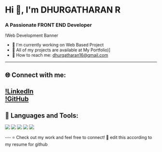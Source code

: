 # Hi 👋, I'm DHURGATHARAN R
### A Passionate FRONT END Developer  
!Web Development Banner
- 🚀 I'm currently working on Web Based Project  
- 📂 All of my projects are available at My Portfolio)] 
- 📧 How to reach me: dhurgatharan16@gmail.com  
---
## 🌐 Connect with me:
[!LinkedIn](https://img.shields.io/badge/LinkedIn-0077B5?style=for-the-badge&logo=linkedin&logoColor=white)  
[!GitHub](https://img.shields.io/badge/GitHub-181717?style=for-the-badge&logo=github&logoColor=white)  
---
## 🚀 Languages and Tools: 
<p align="left">
  <img src="https://img.shields.io/badge/HTML5-E34F26?style=for-the-badge&logo=html5&logoColor=white" />
  <img src="https://img.shields.io/badge/CSS-1572B6?style=for-the-badge&logo=css3&logoColor=white" />
  <img src="https://img.shields.io/badge/JavaScript-F7DF1E?style=for-the-badge&logo=javascript&logoColor=black" />
  <img src="https://img.shields.io/badge/MySQL-4479A1?style=for-the-badge&logo=mysql&logoColor=white" />
  <img src="https://img.shields.io/badge/Python-3776AB?style=for-the-badge&logo=python&logoColor=white" />
</p>
---
⭐ Check out my work and feel free to connect! 🚀  edit this according to my resume for github
